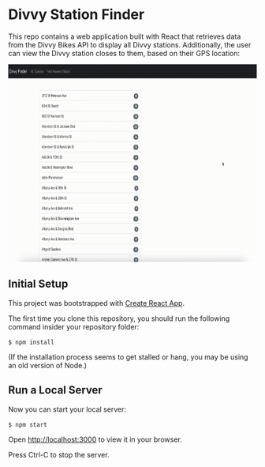 # Divvy Station Finder

This repo contains a web application built with React that retrieves data from the Divvy Bikes API to display all Divvy stations. Additionally, the user can view the Divvy station closes to them, based on their GPS location:

<img src="https://github.com/magabrielaa/web-development/blob/main/divvy-bikes/Divvy%20Bikes.gif" width="700" height="400" />

## Initial Setup

This project was bootstrapped with [Create React App](https://github.com/facebook/create-react-app).

The first time you clone this repository, you should run the following 
command insider your repository folder:

```
$ npm install
```

(If the installation process seems to get stalled or hang, you may be using
an old version of Node.)

## Run a Local Server

Now you can start your local server:

```
$ npm start
```

Open [http://localhost:3000](http://localhost:3000) to view it in your browser.

Press Ctrl-C to stop the server.
